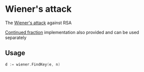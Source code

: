# Wiener's attack
The [Wiener's attack](https://en.wikipedia.org/wiki/Wiener%27s_attack) against RSA

[Continued fraction](https://en.wikipedia.org/wiki/Continued_fraction) implementation also provided and can be used separately

## Usage
```go
d := wiener.FindKey(e, n)
```
